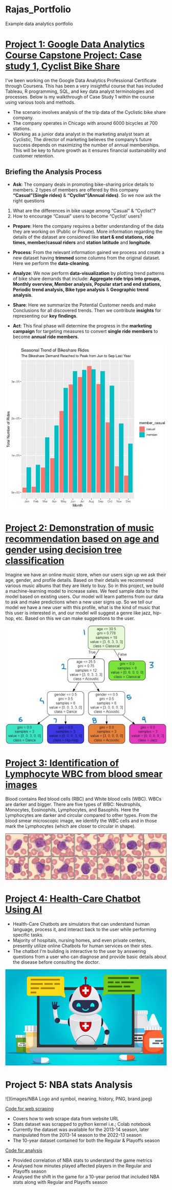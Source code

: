 # Rajas_Portfolio
Example data analytics portfolio

# [Project 1: Google Data Analytics Course Capstone Project: Case study 1, Cyclist Bike Share](https://www.kaggle.com/code/rajasprasad/cyclistic-new)
I've been working on the Google Data Analytics Professional Certificate through Coursera. This has been a very insightful course that has included Tableau, R programming, SQL, and key data analyst terminologies and processes. Below is my walkthrough of Case Study 1 within the course using various tools and methods.
* The scenario involves analysis of the trip data of the Cyclistic bike share company.
* The company operates in Chicago with around 6000 bicycles at 700 stations.
* Working as a junior data analyst in the marketing analyst team at Cyclistic, The director of marketing believes the company’s future success depends on maximizing the number of annual memberships. This will be key to future growth as it ensures financial sustainability and customer retention.


## Briefing the Analysis Process

* **Ask**: The company deals in promoting bike-sharing price details to members. 2 types of members are offered by this company **“Casual”(Single rides)** & **“Cyclist”(Annual rides)**. 
So we now ask the right questions
1. What are the differences in bike usage among “Casual” & “Cyclist”?
2. How to encourage “Casual” users to become “Cyclist’ users?

* **Prepare**: Here the company requires a better understanding of the data they are working on (Public or Private). More information regarding the details of the dataset are considered like **start & end stations, ride times, member/casual riders** and **station latitude** and **longitude**.

* **Process**: From the relevant information gained we process and create a new dataset having **trimmed** some columns from the original dataset. Here we perform the **data-cleaning**.

* **Analyze**: We now perform **data-visualization** by plotting trend patterns of bike share demands that include: **Aggregate ride trips into groups, Monthly overview, Member analysis, Popular start and end stations, Periodic trend analysis, Bike type analysis** & **Geographic trend analysis**.

* **Share**: Here we summarize the Potential Customer needs and make Conclusions for all discovered trends. Then we contribute **insights** for representing our **key findings**.

* **Act**: This final phase will determine the progress in the **marketing campaign** for targeting measures to convert **single ride members** to become **annual ride members**.

![](images/789.jpg)

# [Project 2: Demonstration of music recommendation based on age and gender using decision tree classification](https://github.com/Rvp127/Music_Recommendation-DT-)
Imagine we have an online music store, when our users sign up we ask their age, gender, and profile details. Based on their details we recommend various music albums that they are likely to buy. So in this project, we build a machine-learning model to increase sales. We feed sample data to the model based on existing users. Our model will learn patterns from our data to ask and make predictions when a new user signs up. So we tell our model we have a new user with this profile, what is the kind of music that this user is interested in, and our model will suggest a genre like jazz, hip-hop, etc. Based on this we can make suggestions to the user.

![](images/456.jpg)

# [Project 3: Identification of Lymphocyte WBC from blood smear images](https://github.com/Rvp127/Identification_of_lymphocyte_WBC_in_Blood)
Blood contains Red blood cells (RBC) and White blood cells (WBC). WBCs are darker and bigger. There are five types of WBC:  Neutrophils, Monocytes, Eosinophils, Lymphocytes, and Basophils. Here the Lymphocytes are darker and circular compared to other types. From the blood smear microscopic image, we identify the WBC cells and in those mark the Lymphocytes (which are closer to circular in shape).

![](images/lymph1.jpg)

# [Project 4: Health-Care Chatbot Using AI](https://github.com/Rvp127/Healthcare_chat-bot-using-neural-network)
* Health-Care Chatbots are simulators that can understand human language, process it, and interact back to the user while performing specific tasks.
* Majority of hospitals, nursing homes, and even private centers, presently utilize online Chatbots for human services on their sites.
* The chatbot I'm building is interactive to the user by answering questions from a user who can diagnose and provide basic details about the disease before consulting the doctor.

![](images/health.jpg)

# Project 5: NBA stats Analysis

![](images/NBA Logo and symbol, meaning, history, PNG, brand.jpeg)

[Code for web scraping](https://colab.research.google.com/drive/1rYysZsmr2u371yWDzcIOAVCt8PzioLEb?usp=sharing)

* Covers how to web scrape data from website URL
* Stats dataset was scrapped to python kernel i.e.; Colab notebook
* Currently the dataset was available for the 2013-14 season, later manipulated from the 2013-14 season to the 2022-13 season
* The 10-year dataset contained for both the Regular & Playoffs season

[Code for analysis](https://colab.research.google.com/drive/1njgTQecqUSrzVQkNkkQQkaOsfiknD50B?usp=sharing)

* Provided correlation of NBA stats to understand the game metrics
* Analysed how minutes played affected players in the Regular and Playoffs season
* Analysed the shift in the game for a 10-year period that included NBA stats along with Regular and Playoffs season


